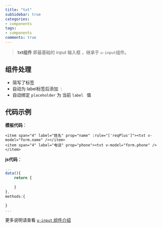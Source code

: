 ```yaml
---
title: "txt"
subSidebar: true
categories:
- components
tags:
- components
comments: true
---
```


>**txt组件**  即最基础的 input 输入框 ，继承于 `u-input`组件。

## 组件处理

- 简写了标签
- 自动为 label标签后添加 `：`
- 自动绑定 `placeholder`  为 当前 `label ` 值

## 代码示例

**模板代码**：

```vue
<item span="4" label="姓名" prop="name" :rule="['reqPlus']"><txt v-model="form.name" /></item>
<item span="4" label="电话" prop="phone"><txt v-model="form.phone" /></item>
```

**js代码**：

```javascript
...
data(){
    return {
        
    }
},
methods:{

}
...
```


更多说明请查看  [`u-input` 组件介绍](https://www.uviewui.com/components/input.html)